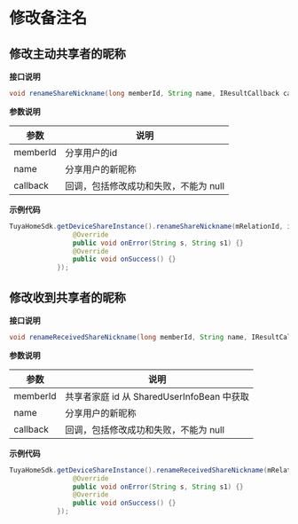# 修改备注名

## 修改主动共享者的昵称

**接口说明**

```java
void renameShareNickname(long memberId, String name, IResultCallback callback);
```

**参数说明**

| 参数        | 说明                                  |
| ----------- | ------------------------------------- |
| memberId | 分享用户的id                          |
| name | 分享用户的新昵称 |
| callback | 回调，包括修改成功和失败，不能为 null      |

**示例代码**

```java
TuyaHomeSdk.getDeviceShareInstance().renameShareNickname(mRelationId, inputText, new IResultCallback() {
                @Override
                public void onError(String s, String s1) {}
                @Override
                public void onSuccess() {}
            });
```



## 修改收到共享者的昵称

**接口说明**

```java
void renameReceivedShareNickname(long memberId, String name, IResultCallback callback);
```

**参数说明**

| 参数     | 说明                                   |
| -------- | -------------------------------------- |
| memberId | 共享者家庭 id 从 SharedUserInfoBean 中获取 |
| name | 分享用户的新昵称                           |
| callback | 回调，包括修改成功和失败，不能为 null |

**示例代码**

```java
TuyaHomeSdk.getDeviceShareInstance().renameReceivedShareNickname(mRelationId, inputText, new IResultCallback() {
                @Override
                public void onError(String s, String s1) {}
                @Override
                public void onSuccess() {}
            });
```